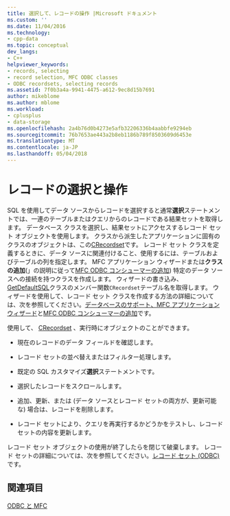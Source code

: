 ```yaml
---
title: 選択して、レコードの操作 |Microsoft ドキュメント
ms.custom: ''
ms.date: 11/04/2016
ms.technology:
- cpp-data
ms.topic: conceptual
dev_langs:
- C++
helpviewer_keywords:
- records, selecting
- record selection, MFC ODBC classes
- ODBC recordsets, selecting records
ms.assetid: 7f0b3a4a-9941-4475-a612-9ec8d15b7691
author: mikeblome
ms.author: mblome
ms.workload:
- cplusplus
- data-storage
ms.openlocfilehash: 2a4b76d0b4273e5afb32206336b4aabbfe9294eb
ms.sourcegitcommit: 76b7653ae443a2b8eb1186b789f8503609d6453e
ms.translationtype: MT
ms.contentlocale: ja-JP
ms.lasthandoff: 05/04/2018
---
```

# <a name="selecting-and-manipulating-records"></a>レコードの選択と操作
SQL を使用してデータ ソースからレコードを選択すると通常**選択**ステートメントでは、一連のテーブルまたはクエリからのレコードである結果セットを取得します。 データベース クラスを選択し、結果セットにアクセスするレコード セット オブジェクトを使用します。 クラスから派生したアプリケーションに固有のクラスのオブジェクトは、この[CRecordset](../../mfc/reference/crecordset-class.md)です。 レコード セット クラスを定義するときに、データ ソースに関連付けること、使用するには、テーブルおよびテーブルの列を指定します。 MFC アプリケーション ウィザードまたは**クラスの追加**(」の説明に従って[MFC ODBC コンシューマーの追加](../../mfc/reference/adding-an-mfc-odbc-consumer.md)) 特定のデータ ソースへの接続を持つクラスを作成します。 ウィザードの書き込み、 [GetDefaultSQL](../../mfc/reference/crecordset-class.md#getdefaultsql)クラスのメンバー関数`CRecordset`テーブル名を取得します。 ウィザードを使用して、レコード セット クラスを作成する方法の詳細については、次を参照してください。[データベースのサポート、MFC アプリケーション ウィザード](../../mfc/reference/database-support-mfc-application-wizard.md)と[MFC ODBC コンシューマーの追加](../../mfc/reference/adding-an-mfc-odbc-consumer.md)です。  
  
 使用して、 [CRecordset](../../mfc/reference/crecordset-class.md) 、実行時にオブジェクトのことができます。  
  
-   現在のレコードのデータ フィールドを確認します。  
  
-   レコード セットの並べ替えまたはフィルター処理します。  
  
-   既定の SQL カスタマイズ**選択**ステートメントです。  
  
-   選択したレコードをスクロールします。  
  
-   追加、更新、または (データ ソースとレコード セットの両方が、更新可能な) 場合は、レコードを削除します。  
  
-   レコード セットにより、クエリを再実行するかどうかをテストし、レコード セットの内容を更新します。  
  
 レコード セット オブジェクトの使用が終了したらを閉じて破棄します。 レコード セットの詳細については、次を参照してください。[レコード セット (ODBC)](../../data/odbc/recordset-odbc.md)です。  
  
## <a name="see-also"></a>関連項目  
 [ODBC と MFC](../../data/odbc/odbc-and-mfc.md)